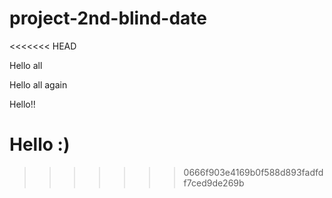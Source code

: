 # project-2nd-blind-date
<<<<<<< HEAD

Hello all

Hello all again

Hello!!

Hello :)
=======
>>>>>>> 0666f903e4169b0f588d893fadfdf7ced9de269b
